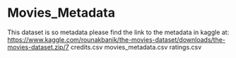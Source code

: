 # Movies_Metadata
This dataset is so metadata 
please find the link to the metadata in kaggle at: 
https://www.kaggle.com/rounakbanik/the-movies-dataset/downloads/the-movies-dataset.zip/7
credits.csv
movies_metadata.csv
ratings.csv